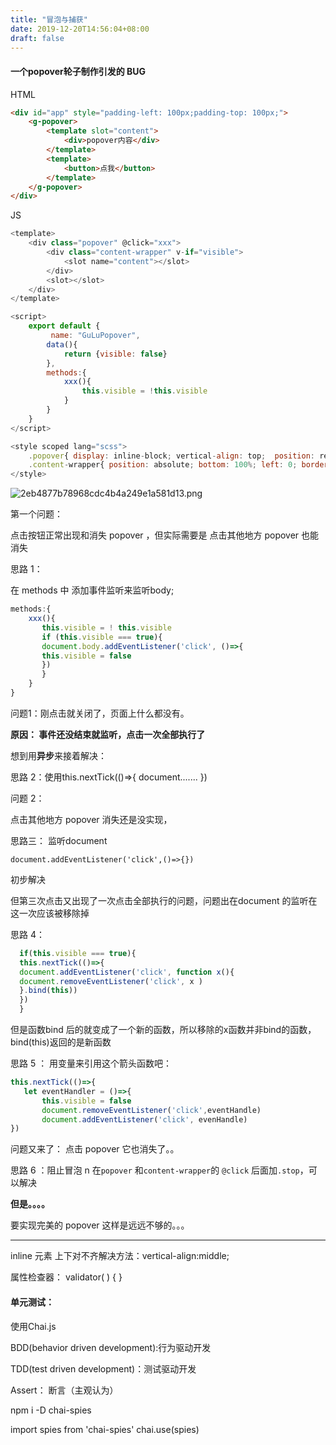 ```yaml
---
title: "冒泡与捕获"
date: 2019-12-20T14:56:04+08:00
draft: false
---
```


#### 一个popover轮子制作引发的 BUG

HTML

```html
<div id="app" style="padding-left: 100px;padding-top: 100px;">
    <g-popover>
        <template slot="content">
            <div>popover内容</div>
        </template> 
        <template> 
            <button>点我</button>
        </template>
    </g-popover>
</div>
```

JS

``` js
<template>    
    <div class="popover" @click="xxx"> 
        <div class="content-wrapper" v-if="visible"> 
            <slot name="content"></slot>   
        </div>    
        <slot></slot>  
    </div>
</template>

<script> 
    export default {  
         name: "GuLuPopover",   
        data(){         
            return {visible: false}  
        },        
        methods:{ 
            xxx(){   
                this.visible = !this.visible  
            }       
        }   
    }
</script>

<style scoped lang="scss">
    .popover{ display: inline-block; vertical-align: top;  position: relative;}    
    .content-wrapper{ position: absolute; bottom: 100%; left: 0; border: 1px solid red; box-shadow: 0 0 3px rgba(0,0,0,0.5);   }
</style>

```

![2eb4877b78968cdc4b4a249e1a581d13.png](en-resource://database/2794:1)

第一个问题：

 点击按钮正常出现和消失 popover ，但实际需要是 点击其他地方 popover 也能消失

 思路 1：

 在 methods 中 添加事件监听来监听body;

 ```js
 methods:{
     xxx(){
        this.visible = ! this.visible
        if (this.visible === true){
        document.body.addEventListener('click', ()=>{
        this.visible = false
        })
        }
     }
}
 ```

 问题1：刚点击就关闭了，页面上什么都没有。

**原因： 事件还没结束就监听，点击一次全部执行了**

 想到用**异步**来接着解决：

 思路 2：使用this.nextTick(()=>{
    document.......
 })

 问题 2：

 点击其他地方 popover 消失还是没实现，

 思路三： 监听document
 
```
document.addEventListener('click',()=>{})
```

 初步解决

 但第三次点击又出现了一次点击全部执行的问题，问题出在document 的监听在这一次应该被移除掉

 思路 4：

 ```js
   if(this.visible === true){
   this.nextTick(()=>{
   document.addEventListener('click', function x(){
   document.removeEventListener('click', x )
   }.bind(this))
   })
   }
 ```

 但是函数bind 后的就变成了一个新的函数，所以移除的x函数并非bind的函数，bind(this)返回的是新函数

 思路 5 ： 用变量来引用这个箭头函数吧：

 ```js
 this.nextTick(()=>{
    let eventHandler = ()=>{
        this.visible = false
        document.removeEventListener('click',eventHandle)
        document.addEventListener('click', evenHandle)
 })
 ```

问题又来了：
点击 popover 它也消失了。。

思路 6 ：阻止冒泡
n
在`popover` 和`content-wrapper`的  `@click` 后面加` .stop `，可以解决

**但是。。。。**

要实现完美的 popover 这样是远远不够的。。。

------

inline 元素 上下对不齐解决方法：vertical-align:middle;

属性检查器： validator( ) { }

#### 单元测试：

使用Chai.js

BDD(behavior driven development):行为驱动开发

TDD(test driven development)：测试驱动开发

Assert： 断言（主观认为）

npm i -D chai-spies

import spies from 'chai-spies'
chai.use(spies)
